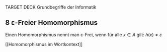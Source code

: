 TARGET DECK
Grundbegriffe der Informatik

8 ε-Freier Homomorphismus
---
Einen Homomorphismus nennt man ε-Frei, wenn für alle $x \in A$ gilt: $h(x) \not= ε$
<!--ID: 1706977292537-->


[[Homomorphismus im Wortkontext]]